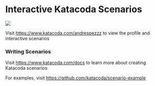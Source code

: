 # Interactive Katacoda Scenarios

[![](http://shields.katacoda.com/katacoda/andrespezzz/count.svg)](https://www.katacoda.com/andrespezzz "Get your profile on Katacoda.com")

Visit https://www.katacoda.com/andrespezzz to view the profile and interactive scenarios

### Writing Scenarios
Visit https://www.katacoda.com/docs to learn more about creating Katacoda scenarios

For examples, visit https://github.com/katacoda/scenario-example
